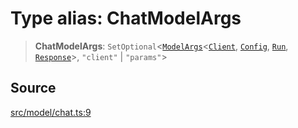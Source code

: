 # Type alias: ChatModelArgs

> **ChatModelArgs**: `SetOptional`\<[`ModelArgs`](../interfaces/ModelArgs.md)\<[`Client`](../namespaces/Model/namespaces/Chat/type-aliases/Client.md), [`Config`](../namespaces/Model/namespaces/Chat/interfaces/Config.md), [`Run`](../namespaces/Model/namespaces/Chat/interfaces/Run.md), [`Response`](../namespaces/Model/namespaces/Chat/interfaces/Response.md)\>, `"client"` \| `"params"`\>

## Source

[src/model/chat.ts:9](https://github.com/colelawrence/dexter/blob/6b94c49/src/model/chat.ts#L9)
